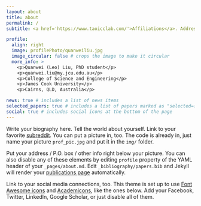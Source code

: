 ```yaml
---
layout: about
title: about
permalink: /
subtitle: <a href='https://www.taoicclab.com/'>Affiliations</a>. Address. Contacts. Moto. Etc.

profile:
  align: right
  image: profilePhoto/quanweiliu.jpg
  image_circular: false # crops the image to make it circular
  more_info: >
    <p>Quanwei (Leo) Liu, PhD student</p>
    <p>quanwei.liu@my.jcu.edu.au</p>
    <p>College of Science and Engineering</p>
    <p>James Cook University</p>
    <p>Cairns, QLD, Australia</p>

news: true # includes a list of news items
selected_papers: true # includes a list of papers marked as "selected={true}"
social: true # includes social icons at the bottom of the page
---
```


Write your biography here. Tell the world about yourself. Link to your favorite [subreddit](http://reddit.com). You can put a picture in, too. The code is already in, just name your picture `prof_pic.jpg` and put it in the `img/` folder.

Put your address / P.O. box / other info right below your picture. You can also disable any of these elements by editing `profile` property of the YAML header of your `_pages/about.md`. Edit `_bibliography/papers.bib` and Jekyll will render your [publications page](/al-folio/publications/) automatically.

Link to your social media connections, too. This theme is set up to use [Font Awesome icons](https://fontawesome.com/) and [Academicons](https://jpswalsh.github.io/academicons/), like the ones below. Add your Facebook, Twitter, LinkedIn, Google Scholar, or just disable all of them.
